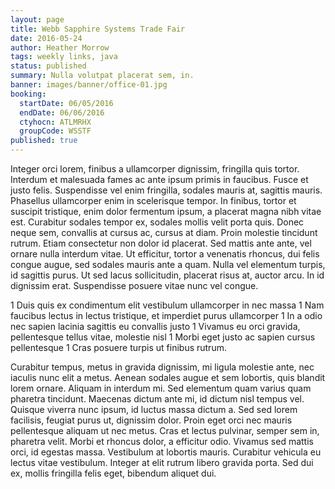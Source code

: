 ```yaml
---
layout: page
title: Webb Sapphire Systems Trade Fair
date: 2016-05-24
author: Heather Morrow
tags: weekly links, java
status: published
summary: Nulla volutpat placerat sem, in.
banner: images/banner/office-01.jpg
booking:
  startDate: 06/05/2016
  endDate: 06/06/2016
  ctyhocn: ATLMRHX
  groupCode: WSSTF
published: true
---
```

Integer orci lorem, finibus a ullamcorper dignissim, fringilla quis tortor. Interdum et malesuada fames ac ante ipsum primis in faucibus. Fusce et justo felis. Suspendisse vel enim fringilla, sodales mauris at, sagittis mauris. Phasellus ullamcorper enim in scelerisque tempor. In finibus, tortor et suscipit tristique, enim dolor fermentum ipsum, a placerat magna nibh vitae est. Curabitur sodales tempor ex, sodales mollis velit porta quis. Donec neque sem, convallis at cursus ac, cursus at diam. Proin molestie tincidunt rutrum. Etiam consectetur non dolor id placerat. Sed mattis ante ante, vel ornare nulla interdum vitae. Ut efficitur, tortor a venenatis rhoncus, dui felis congue augue, sed sodales mauris ante a quam. Nulla vel elementum turpis, id sagittis purus. Ut sed lacus sollicitudin, placerat risus at, auctor arcu. In id dignissim erat. Suspendisse posuere vitae nunc vel congue.

1 Duis quis ex condimentum elit vestibulum ullamcorper in nec massa
1 Nam faucibus lectus in lectus tristique, et imperdiet purus ullamcorper
1 In a odio nec sapien lacinia sagittis eu convallis justo
1 Vivamus eu orci gravida, pellentesque tellus vitae, molestie nisl
1 Morbi eget justo ac sapien cursus pellentesque
1 Cras posuere turpis ut finibus rutrum.

Curabitur tempus, metus in gravida dignissim, mi ligula molestie ante, nec iaculis nunc elit a metus. Aenean sodales augue et sem lobortis, quis blandit lorem ornare. Aliquam in interdum mi. Sed elementum quam varius quam pharetra tincidunt. Maecenas dictum ante mi, id dictum nisl tempus vel. Quisque viverra nunc ipsum, id luctus massa dictum a. Sed sed lorem facilisis, feugiat purus ut, dignissim dolor. Proin eget orci nec mauris pellentesque aliquam ut nec metus. Cras et lectus pulvinar, semper sem in, pharetra velit. Morbi et rhoncus dolor, a efficitur odio. Vivamus sed mattis orci, id egestas massa. Vestibulum at lobortis mauris. Curabitur vehicula eu lectus vitae vestibulum. Integer at elit rutrum libero gravida porta. Sed dui ex, mollis fringilla felis eget, bibendum aliquet dui.
